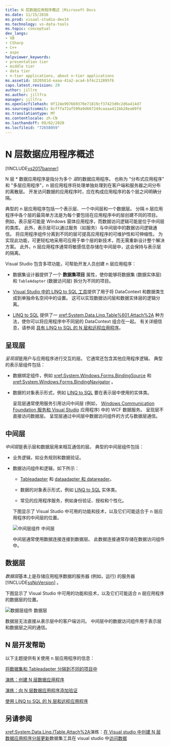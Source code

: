 ```yaml
---
title: N 层数据应用程序概述 |Microsoft Docs
ms.date: 11/15/2016
ms.prod: visual-studio-dev14
ms.technology: vs-data-tools
ms.topic: conceptual
dev_langs:
- VB
- CSharp
- C++
- aspx
helpviewer_keywords:
- presentation tier
- middle tier
- data tier
- n-tier applications, about n-tier applications
ms.assetid: 1020581d-eaaa-41a2-aca4-bf4c212895f6
caps.latest.revision: 29
author: jillre
ms.author: jillfra
manager: jillfra
ms.openlocfilehash: 0f124e997669370e71819cf37423d0c2d6a414d7
ms.sourcegitcommit: 6cfffa72af599a9d667249caaaa411bb28ea69fd
ms.translationtype: MT
ms.contentlocale: zh-CN
ms.lasthandoff: 09/02/2020
ms.locfileid: "72658059"
---
```

# <a name="n-tier-data-applications-overview"></a>N 层数据应用程序概述
[!INCLUDE[vs2017banner](../includes/vs2017banner.md)]

N 层 * 数据应用程序是指分为多个 *层*的数据应用程序。 也称为 "分布式应用程序" 和 "多层应用程序"，n 层应用程序将处理单独处理到在客户端和服务器之间分布的离散层。 开发访问数据的应用程序时，应在构成应用程序的各个层之间明确分隔。

 典型的 n 层应用程序包括一个表示层、一个中间层和一个数据层。 分隔 n 层应用程序中各个层的最简单方法是为每个要包括在应用程序中的层创建不同的项目。 例如，表示层可能是 Windows 窗体应用程序，而数据访问逻辑可能是位于中间层的类库。 此外，表示层可以通过服务（如服务）与中间层中的数据访问逻辑通信。 将应用程序组件分离到不同的层可提高应用程序的可维护性和可伸缩性。 为实现此功能，可更轻松地采用可应用于单个层的新技术，而无需重新设计整个解决方案。 此外，n 层应用程序通常将敏感信息存储在中间层中，这会保持与表示层的隔离。

 Visual Studio 包含多项功能，可帮助开发人员创建 n 层应用程序：

- 数据集设计器提供了一个 **数据集项目** 属性，使你能够将数据集 (数据实体层) 和 `TableAdapter` (数据访问层) 拆分为不同的项目。

- [Visual Studio 中的 LINQ to SQL 工具](../data-tools/linq-to-sql-tools-in-visual-studio2.md)提供了用于将 DataContext 和数据类生成到单独命名空间中的设置。 这可以实现数据访问层和数据实体层的逻辑分离。

- [LINQ to SQL](https://msdn.microsoft.com/library/73d13345-eece-471a-af40-4cc7a2f11655) 提供了一 <xref:System.Data.Linq.Table%601.Attach%2A> 种方法，使你可以将应用程序中不同层的 DataContext 组合在一起。 有关详细信息，请参阅 [具有 LINQ to SQL 的 N 层和远程应用程序](https://msdn.microsoft.com/library/854a1cdd-53cb-45f5-83ca-63962a9b3598)。

## <a name="presentation-tier"></a>呈现层
 *呈现层*是用户与应用程序进行交互的层。 它通常还包含其他应用程序逻辑。 典型的表示层组件包括：

- 数据绑定组件，例如 <xref:System.Windows.Forms.BindingSource> 和 <xref:System.Windows.Forms.BindingNavigator> 。

- 数据的对象表示形式，例如 [LINQ to SQL](https://msdn.microsoft.com/library/73d13345-eece-471a-af40-4cc7a2f11655) 要在表示层中使用的实体类。

  呈现层通常使用服务引用访问中间层 (例如， [Windows Communication Foundation 服务和 Visual Studio](../data-tools/windows-communication-foundation-services-and-wcf-data-services-in-visual-studio.md) 应用程序) 中的 WCF 数据服务。 呈现层不直接访问数据层。 呈现层通过中间层中数据访问组件的方式与数据层通信。

## <a name="middle-tier"></a>中间层
 *中间层*是表示层和数据层用来相互通信的层。 典型的中间层组件包括：

- 业务逻辑，如业务规则和数据验证。

- 数据访问组件和逻辑，如下所示：

  - [Tableadapter](https://msdn.microsoft.com/library/09416de9-134c-4dc7-8262-6c8d81e3f364) 和 [dataadapter 和 datareader](https://msdn.microsoft.com/library/cc952ca2-ec19-46ab-9189-15174b52cb74)。

  - 数据的对象表示形式，例如 [LINQ to SQL](https://msdn.microsoft.com/library/73d13345-eece-471a-af40-4cc7a2f11655) 实体类。

  - 常见的应用程序服务，例如身份验证、授权和个性化。

  下图显示了 Visual Studio 中可用的功能和技术，以及它们可能适合于 n 层应用程序的中间层的位置。

  ![中间层组件](../data-tools/media/ntiermid.png "NtierMid") 中间层

  中间层通常使用数据连接连接到数据层。 此数据连接通常存储在数据访问组件中。

## <a name="data-tier"></a>数据层
 *数据层*基本上是存储应用程序数据的服务器 (例如，运行) 的服务器 [!INCLUDE[ssNoVersion](../includes/ssnoversion-md.md)] 。

 下图显示了 Visual Studio 中可用的功能和技术，以及它们可能适合 n 层应用程序的数据层的位置。

 ![数据层组件](../data-tools/media/ntierdatatier.png "ntierdatatier") 数据层

 数据层无法直接从表示层中的客户端访问。 中间层中的数据访问组件用于表示层和数据层之间的通信。

## <a name="help-for-n-tier-development"></a>N 层开发帮助
 以下主题提供有关使用 n 层应用程序的信息：

 [将数据集和 Tableadapter 分隔到不同的项目中](../data-tools/separate-datasets-and-tableadapters-into-different-projects.md)

 [演练：创建 N 层数据应用程序](../data-tools/walkthrough-creating-an-n-tier-data-application.md)

 [演练：向 N 层数据应用程序添加验证](https://msdn.microsoft.com/library/b35d072c-31f0-49ba-a225-69177592c265)

 [使用 LINQ to SQL 的 N 层和远程应用程序](https://msdn.microsoft.com/library/854a1cdd-53cb-45f5-83ca-63962a9b3598)

## <a name="see-also"></a>另请参阅
 <xref:System.Data.Linq.ITable.Attach%2A>演练：[在 Visual studio 中](../data-tools/dataset-tools-in-visual-studio.md)[创建 N 层数据应用程序](../data-tools/walkthrough-creating-an-n-tier-data-application.md)[分层更新](../data-tools/hierarchical-update.md)数据集工具在 visual studio 中[访问数据](../data-tools/accessing-data-in-visual-studio.md)
